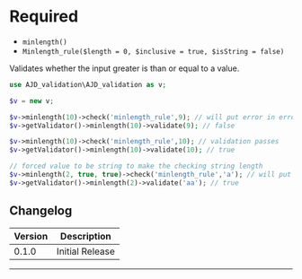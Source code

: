 # Required

- `minlength()`
- `Minlength_rule($length = 0, $inclusive = true, $isString = false)`

Validates whether the input greater is than or equal to a value.

```php
use AJD_validation\AJD_validation as v;

$v = new v;

$v->minlength(10)->check('minlength_rule',9); // will put error in error bag
$v->getValidator()->minlength(10)->validate(9); // false

$v->minlength(10)->check('minlength_rule',10); // validation passes
$v->getValidator()->minlength(10)->validate(10); // true

// forced value to be string to make the checking string length
$v->minlength(2, true, true)->check('minlength_rule','a'); // will put error in error bag
$v->getValidator()->minlength(2)->validate('aa'); // true

```

## Changelog

Version | Description
--------|-------------
  0.1.0 | Initial Release

***
